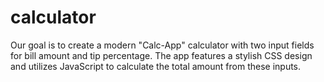 # calculator
Our goal is to create a modern "Calc-App" calculator with two input fields for bill amount and tip percentage.
The app features a stylish CSS design and utilizes JavaScript to calculate the total amount from these inputs.
